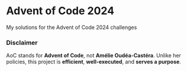 # Advent of Code 2024 

My solutions for the Advent of Code 2024 challenges

### Disclaimer
AoC stands for **Advent of Code**, not **Amélie Oudéa-Castéra**. Unlike her policies, this project is **efficient**, **well-executed**, and **serves a purpose**. 
